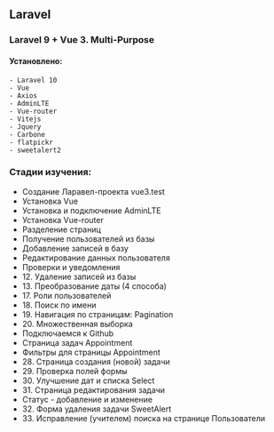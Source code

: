 ## Laravel

### Laravel 9 + Vue 3. Multi-Purpose

#### Установлено:
    - Laravel 10
    - Vue
    - Axios
    - AdminLTE
    - Vue-router
    - Vitejs
    - Jquery
    - Carbone
    - flatpickr
    - sweetalert2

### Стадии изучения:
<ul>
    <li>Создание Ларавел-проекта vue3.test</li>
    <li>Установка Vue</li>
    <li>Установка и подключение AdminLTE</li>
    <li>Установка Vue-router</li>
    <li>Разделение страниц</li>
    <li>Получение пользователей из базы</li>
    <li>Добавление записей в базу</li>
    <li>Редактирование данных пользователя</li>
    <li>Проверки и уведомления</li>
    <li>12. Удаление записей из базы</li>
    <li>13. Преобразование даты (4 способа)</li>
    <li>17. Роли пользователей</li>
    <li>18. Поиск по имени</li>
    <li>19. Навигация по страницам: Pagination</li>
    <li>20. Множественная выборка</li>
    <li>Подключаемся к Github</li>
    <li>Страница задач Appointment</li>
    <li>Фильтры для страницы Appointment</li>
    <li>28. Страница создания (новой) задачи</li>
    <li>29. Проверка полей формы</li>
    <li>30. Улучшение дат и списка Select</li>
    <li>31. Страница редактирования задачи</li>
    <li>Статус - добавление и изменение</li>
    <li>32. Форма удаления задачи SweetAlert</li>
    <li>33. Исправление (учителем) поиска на странице Пользователи</li>
</ul>